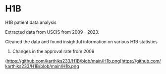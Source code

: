 # H1B
H1B patient data analysis

Extracted data from USCIS from 2009 - 2023.

Cleaned the data and found insightful information on various H1B statistics

1. Changes in the approval rate from 2009

(https://github.com/karthiks233/H1B/blob/main/H1b.png)https://github.com/karthiks233/H1B/blob/main/H1b.png

